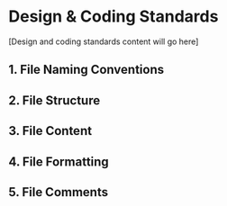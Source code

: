 # Design & Coding Standards

[Design and coding standards content will go here] 

## 1. File Naming Conventions

## 2. File Structure

## 3. File Content

## 4. File Formatting

## 5. File Comments
